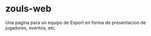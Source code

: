 # zouls-web
Una pagina para un equipo de Esport en forma de presentacion de jugadores, eventos, etc. 
